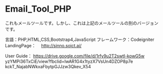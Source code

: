# Email_Tool_PHP
これもメールツールです。しかし、これは上記のメールツールの別のバージョンです。

言語：PHP,HTML,CSS,Bootstrap4,JavaScript
フレームワーク：Codeigniter
LandingPage：　
http://sinno.soict.ai/

User Guide：
https://drive.google.com/file/d/1rfy9u2T2swtI-kowG5w
yzYMPi36TxCiE/view?fbclid=IwAR1G4x1tyzX7VsUn4DZOP8p7e
kckT_NajabNWkxaFbytpGJJzw3Qkev_X54
